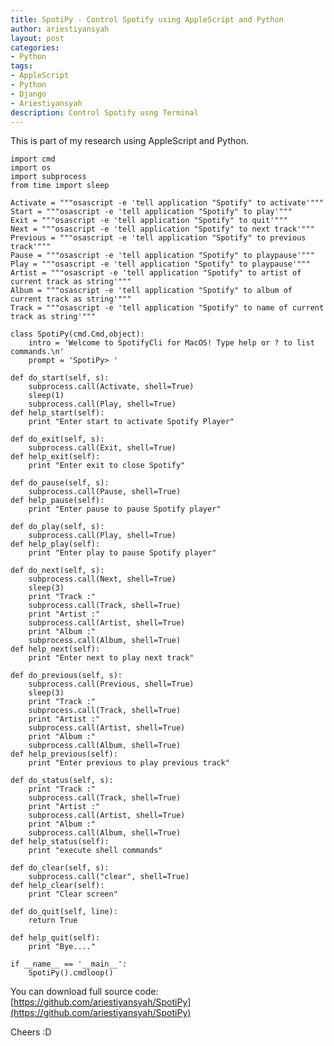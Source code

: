 ```yaml
---
title: SpotiPy - Control Spotify using AppleScript and Python
author: ariestiyansyah
layout: post
categories:
- Python
tags:
- AppleScript
- Python
- Django
- Ariestiyansyah
description: Control Spotify usng Terminal
---
```


This is part of my research using AppleScript and Python. 


    import cmd
    import os
    import subprocess
    from time import sleep
    
    Activate = """osascript -e 'tell application "Spotify" to activate'"""
    Start = """osascript -e 'tell application "Spotify" to play'"""
    Exit = """osascript -e 'tell application "Spotify" to quit'"""
    Next = """osascript -e 'tell application "Spotify" to next track'"""
    Previous = """osascript -e 'tell application "Spotify" to previous track'"""
    Pause = """osascript -e 'tell application "Spotify" to playpause'"""
    Play = """osascript -e 'tell application "Spotify" to playpause'"""
    Artist = """osascript -e 'tell application "Spotify" to artist of current track as string'"""
    Album = """osascript -e 'tell application "Spotify" to album of current track as string'"""
    Track = """osascript -e 'tell application "Spotify" to name of current track as string'"""
    
    class SpotiPy(cmd.Cmd,object):
        intro = 'Welcome to SpotifyCli for MacOS! Type help or ? to list commands.\n'
        prompt = 'SpotiPy> '

    def do_start(self, s):
        subprocess.call(Activate, shell=True)
        sleep(1)
        subprocess.call(Play, shell=True)
    def help_start(self):
        print "Enter start to activate Spotify Player"

    def do_exit(self, s):
        subprocess.call(Exit, shell=True)
    def help_exit(self):
        print "Enter exit to close Spotify"

    def do_pause(self, s):
        subprocess.call(Pause, shell=True)
    def help_pause(self):
        print "Enter pause to pause Spotify player"

    def do_play(self, s):
        subprocess.call(Play, shell=True)
    def help_play(self):
        print "Enter play to pause Spotify player"

    def do_next(self, s):
        subprocess.call(Next, shell=True)
        sleep(3)
        print "Track :"
        subprocess.call(Track, shell=True)
        print "Artist :"
        subprocess.call(Artist, shell=True)
        print "Album :"
        subprocess.call(Album, shell=True)
    def help_next(self):
        print "Enter next to play next track"

    def do_previous(self, s):
        subprocess.call(Previous, shell=True)
        sleep(3)
        print "Track :"
        subprocess.call(Track, shell=True)
        print "Artist :"
        subprocess.call(Artist, shell=True)
        print "Album :"
        subprocess.call(Album, shell=True)
    def help_previous(self):
        print "Enter previous to play previous track"

    def do_status(self, s):
        print "Track :"
        subprocess.call(Track, shell=True)
        print "Artist :"
        subprocess.call(Artist, shell=True)
        print "Album :"
        subprocess.call(Album, shell=True)
    def help_status(self):
        print "execute shell commands"

    def do_clear(self, s):
        subprocess.call("clear", shell=True)
    def help_clear(self):
        print "Clear screen"

    def do_quit(self, line):
        return True

    def help_quit(self):
        print "Bye...."
    
    if __name__ == '__main__':
        SpotiPy().cmdloop()
    		
You can download full source code: [https://github.com/ariestiyansyah/SpotiPy](https://github.com/ariestiyansyah/SpotiPy)

Cheers :D

